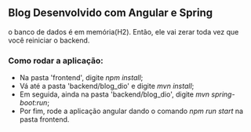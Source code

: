 
## Blog Desenvolvido com Angular e Spring
o banco de dados é em memória(H2). Então, ele vai zerar toda vez que você reiniciar o backend.
### Como rodar a aplicação:
* Na pasta 'frontend', digite *npm install*;
* Vá até a pasta 'backend/blog_dio' e digite *mvn install*;
* Em seguida, ainda na pasta 'backend/blog_dio', digite *mvn spring-boot:run*;
* Por fim, rode a aplicação angular dando o comando *npm run start* na pasta frontend.
